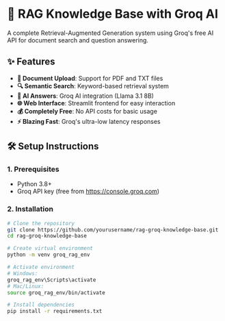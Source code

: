 # 🚀 RAG Knowledge Base with Groq AI

A complete Retrieval-Augmented Generation system using Groq's free AI API for document search and question answering.

## ✨ Features

- **📁 Document Upload**: Support for PDF and TXT files
- **🔍 Semantic Search**: Keyword-based retrieval system
- **🤖 AI Answers**: Groq AI integration (Llama 3.1 8B)
- **🌐 Web Interface**: Streamlit frontend for easy interaction
- **💰 Completely Free**: No API costs for basic usage
- **⚡ Blazing Fast**: Groq's ultra-low latency responses

## 🛠 Setup Instructions

### 1. Prerequisites
- Python 3.8+
- Groq API key (free from https://console.groq.com)

### 2. Installation

```bash
# Clone the repository
git clone https://github.com/yourusername/rag-groq-knowledge-base.git
cd rag-groq-knowledge-base

# Create virtual environment
python -m venv groq_rag_env

# Activate environment
# Windows:
groq_rag_env\Scripts\activate
# Mac/Linux:
source groq_rag_env/bin/activate

# Install dependencies
pip install -r requirements.txt